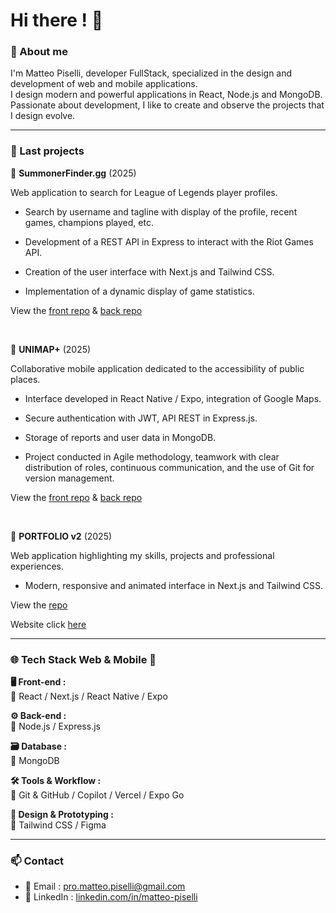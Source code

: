 # Hi there ! 👋

### 🧾 About me



I'm Matteo Piselli, developer FullStack, specialized in the design and development of web and mobile applications.  
I design modern and powerful applications in React, Node.js and MongoDB.  
Passionate about development, I like to create and observe the projects that I design evolve.

---

### 🚀 Last projects

🔹 **SummonerFinder.gg** (2025)  

Web application to search for League of Legends player profiles.

- Search by username and tagline with display of the profile, recent games, champions played, etc.

- Development of a REST API in Express to interact with the Riot Games API.

- Creation of the user interface with Next.js and Tailwind CSS.

- Implementation of a dynamic display of game statistics.

View the [front repo](https://github.com/MatteoPiselli/leagueoflegends-api-frontend) & [back repo](https://github.com/MatteoPiselli/leagueoflegends-api-backend) 

<br />  

🔹 **UNIMAP+** (2025)  

Collaborative mobile application dedicated to the accessibility of public places.

- Interface developed in React Native / Expo, integration of Google Maps.

- Secure authentication with JWT, API REST in Express.js.

- Storage of reports and user data in MongoDB.

- Project conducted in Agile methodology, teamwork with clear distribution of roles, continuous communication, and the use of Git for version management.
  
View the [front repo](https://github.com/Myl-W/Unimap-frontend) & [back repo](https://github.com/Myl-W/Unimap-backend) 

<!-- Demo -> click [here](https://portfolio-matteo-pisellis-projects.vercel.app/) -->

<br />  

🔹 **PORTFOLIO v2** (2025)  

Web application highlighting my skills, projects and professional experiences.

- Modern, responsive and animated interface in Next.js and Tailwind CSS.
  
View the [repo](https://github.com/MatteoPiselli/portfolio)  

Website click [here](https://portfolio-matteo-pisellis-projects.vercel.app/)

---

### 🌐 Tech Stack Web & Mobile 📱

**🖥 Front-end :**  
🔹 React / Next.js / React Native / Expo

**⚙ Back-end :**  
🔹 Node.js / Express.js

**🗃 Database :**  
🔹 MongoDB  

**🛠 Tools & Workflow :**  
🔹 Git & GitHub / Copilot / Vercel / Expo Go  

**🎨 Design & Prototyping :**   
🔹 Tailwind CSS / Figma  

---

### 📫 Contact

- 📧 Email : [pro.matteo.piselli@gmail.com](mailto:pro.matteo.piselli@gmail.com)  
- 💼 LinkedIn : [linkedin.com/in/matteo-piselli](https://www.linkedin.com/in/matteo-piselli)  

